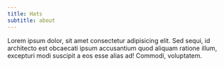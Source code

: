 ```yaml
---
title: Hats
subtitle: about
---
```


Lorem ipsum dolor, sit amet consectetur adipisicing elit. Sed sequi, id architecto est obcaecati ipsum accusantium quod aliquam ratione illum, excepturi modi suscipit a eos esse alias ad! Commodi, voluptatem.
